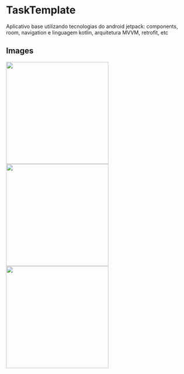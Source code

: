 # TaskTemplate
Aplicativo base utilizando tecnologias do android jetpack: components, room, navigation e linguagem kotlin, arquitetura MVVM, retrofit, etc 

 ## Images

<img src="https://res.cloudinary.com/drfcfazt5/image/upload/v1590775891/Screenshot_1590775643_wxpjyl.png" width="280"/><img src="https://res.cloudinary.com/drfcfazt5/image/upload/v1590775890/Screenshot_1590775622_nh7ovy.png" width="280"/><img src="https://res.cloudinary.com/drfcfazt5/image/upload/v1590775890/Screenshot_1590775638_wgfrqs.png" width="280"/>
